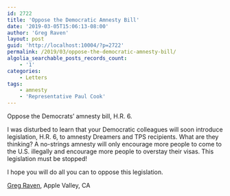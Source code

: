 ```yaml
---
id: 2722
title: 'Oppose the Democratic Amnesty Bill'
date: '2019-03-05T15:06:13-08:00'
author: 'Greg Raven'
layout: post
guid: 'http://localhost:10004/?p=2722'
permalink: /2019/03/oppose-the-democratic-amnesty-bill/
algolia_searchable_posts_records_count:
    - '1'
categories:
    - Letters
tags:
    - amnesty
    - 'Representative Paul Cook'
---
```


Oppose the Democrats’ amnesty bill, H.R. 6.

I was disturbed to learn that your Democratic colleagues will soon introduce legislation, H.R. 6, to amnesty Dreamers and TPS recipients. What are they thinking? A no-strings amnesty will only encourage more people to come to the U.S. illegally and encourage more people to overstay their visas. This legislation must be stopped!

I hope you will do all you can to oppose this legislation.

[Greg Raven](https://www.gregraven.org/), Apple Valley, CA